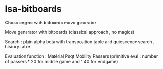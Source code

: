 # Isa-bitboards
Chess engine with bitboards move generator

Move generator with bitboards (classical approach , no magics)

Search : 
plain alpha beta with transposition table and quiescence search ,
history table 

Evaluation function :
Matérial
Psqt 
Mobility 
Passers (primitive eval : number of passers * 20 for middle game and * 40 for endgame)

